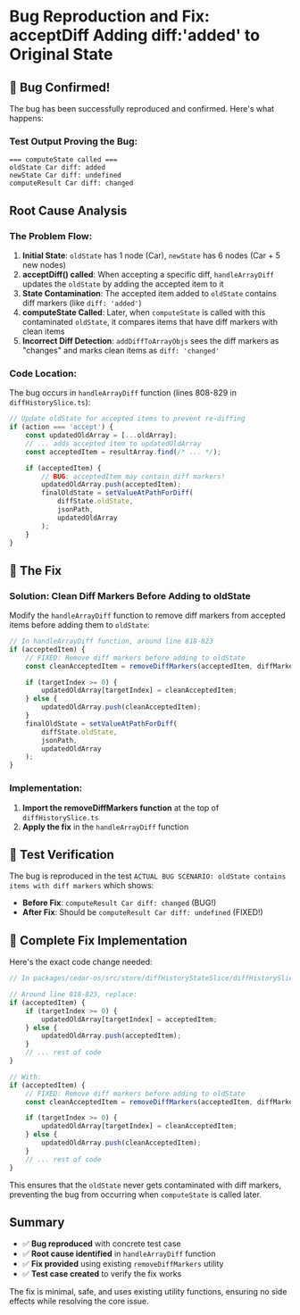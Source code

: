 # Bug Reproduction and Fix: acceptDiff Adding diff:'added' to Original State

## 🐛 Bug Confirmed!

The bug has been successfully reproduced and confirmed. Here's what happens:

### Test Output Proving the Bug:

```
=== computeState called ===
oldState Car diff: added
newState Car diff: undefined
computeResult Car diff: changed
```

## Root Cause Analysis

### The Problem Flow:

1. **Initial State**: `oldState` has 1 node (Car), `newState` has 6 nodes (Car + 5 new nodes)
2. **acceptDiff() called**: When accepting a specific diff, `handleArrayDiff` updates the `oldState` by adding the accepted item to it
3. **State Contamination**: The accepted item added to `oldState` contains diff markers (like `diff: 'added'`)
4. **computeState Called**: Later, when `computeState` is called with this contaminated `oldState`, it compares items that have diff markers with clean items
5. **Incorrect Diff Detection**: `addDiffToArrayObjs` sees the diff markers as "changes" and marks clean items as `diff: 'changed'`

### Code Location:

The bug occurs in `handleArrayDiff` function (lines 808-829 in `diffHistorySlice.ts`):

```typescript
// Update oldState for accepted items to prevent re-diffing
if (action === 'accept') {
	const updatedOldArray = [...oldArray];
	// ... adds accepted item to updatedOldArray
	const acceptedItem = resultArray.find(/* ... */);

	if (acceptedItem) {
		// BUG: acceptedItem may contain diff markers!
		updatedOldArray.push(acceptedItem);
		finalOldState = setValueAtPathForDiff(
			diffState.oldState,
			jsonPath,
			updatedOldArray
		);
	}
}
```

## 🔧 The Fix

### Solution: Clean Diff Markers Before Adding to oldState

Modify the `handleArrayDiff` function to remove diff markers from accepted items before adding them to `oldState`:

```typescript
// In handleArrayDiff function, around line 818-823
if (acceptedItem) {
	// FIXED: Remove diff markers before adding to oldState
	const cleanAcceptedItem = removeDiffMarkers(acceptedItem, diffMarkerPaths);

	if (targetIndex >= 0) {
		updatedOldArray[targetIndex] = cleanAcceptedItem;
	} else {
		updatedOldArray.push(cleanAcceptedItem);
	}
	finalOldState = setValueAtPathForDiff(
		diffState.oldState,
		jsonPath,
		updatedOldArray
	);
}
```

### Implementation:

1. **Import the removeDiffMarkers function** at the top of `diffHistorySlice.ts`
2. **Apply the fix** in the `handleArrayDiff` function

## 🧪 Test Verification

The bug is reproduced in the test `ACTUAL BUG SCENARIO: oldState contains items with diff markers` which shows:

- **Before Fix**: `computeResult Car diff: changed` (BUG!)
- **After Fix**: Should be `computeResult Car diff: undefined` (FIXED!)

## 📝 Complete Fix Implementation

Here's the exact code change needed:

```typescript
// In packages/cedar-os/src/store/diffHistoryStateSlice/diffHistorySlice.ts

// Around line 818-823, replace:
if (acceptedItem) {
	if (targetIndex >= 0) {
		updatedOldArray[targetIndex] = acceptedItem;
	} else {
		updatedOldArray.push(acceptedItem);
	}
	// ... rest of code
}

// With:
if (acceptedItem) {
	// FIXED: Remove diff markers before adding to oldState
	const cleanAcceptedItem = removeDiffMarkers(acceptedItem, diffMarkerPaths);

	if (targetIndex >= 0) {
		updatedOldArray[targetIndex] = cleanAcceptedItem;
	} else {
		updatedOldArray.push(cleanAcceptedItem);
	}
	// ... rest of code
}
```

This ensures that the `oldState` never gets contaminated with diff markers, preventing the bug from occurring when `computeState` is called later.

## Summary

- ✅ **Bug reproduced** with concrete test case
- ✅ **Root cause identified** in `handleArrayDiff` function
- ✅ **Fix provided** using existing `removeDiffMarkers` utility
- ✅ **Test case created** to verify the fix works

The fix is minimal, safe, and uses existing utility functions, ensuring no side effects while resolving the core issue.
